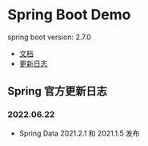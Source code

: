 # Spring Boot Demo

spring boot version: 2.7.0

- [文档](https://www.yuque.com/fengwenyi/spring-boot-demo)
- [更新日志](LOG.md)

## Spring 官方更新日志

### 2022.06.22

- Spring Data 2021.2.1 和 2021.1.5 发布


